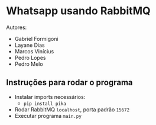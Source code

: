 # Whatsapp usando RabbitMQ

Autores:
- Gabriel Formigoni
- Layane Dias
- Marcos Vinícius
- Pedro Lopes
- Pedro Melo

## Instruções para rodar o programa
- Instalar imports necessários:
  - <code>pip install pika</code>
- Rodar RabbitMQ <code>localhost</code>, porta padrão <code>15672</code>
- Executar programa <code>main.py</code>
